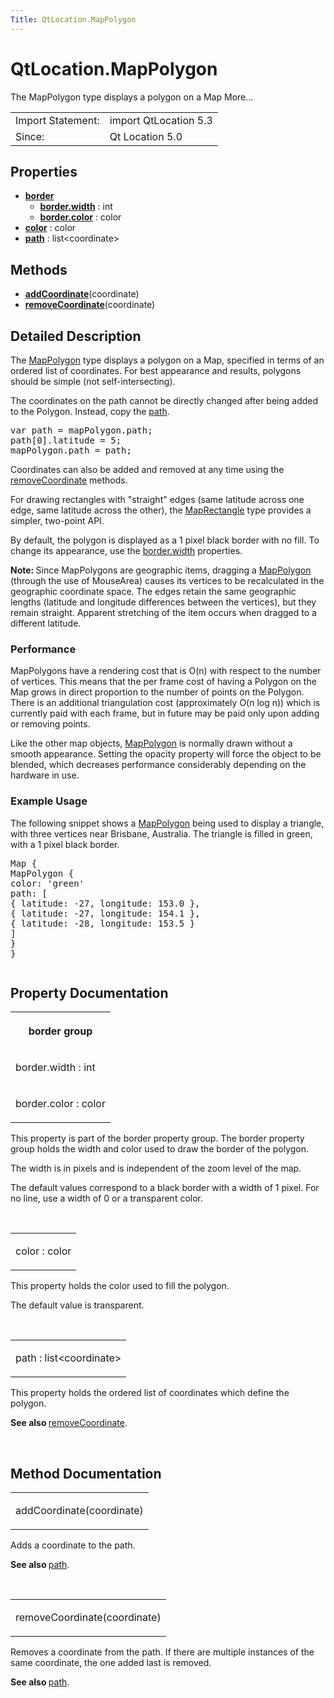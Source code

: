 ```yaml
---
Title: QtLocation.MapPolygon
---
```


# QtLocation.MapPolygon

<span class="subtitle"></span>
<!-- $$$MapPolygon-brief -->
<p>The MapPolygon type displays a polygon on a Map More...</p>
<!-- @@@MapPolygon -->
<table class="alignedsummary">
<tr><td class="memItemLeft rightAlign topAlign"> Import Statement:</td><td class="memItemRight bottomAlign"> import QtLocation 5.3</td></tr><tr><td class="memItemLeft rightAlign topAlign"> Since:</td><td class="memItemRight bottomAlign">  Qt Location 5.0</td></tr></table><ul>
</ul>
<h2 id="properties">Properties</h2>
<ul>
<li class="fn"><b><b><a href="#border-prop">border</a></b></b><ul>
<li class="fn"><b><b><a href="#border.width-prop">border.width</a></b></b> : int</li>
<li class="fn"><b><b><a href="#border.color-prop">border.color</a></b></b> : color</li>
</ul>
</li>
<li class="fn"><b><b><a href="#color-prop">color</a></b></b> : color</li>
<li class="fn"><b><b><a href="#path-prop">path</a></b></b> : list&lt;coordinate&gt;</li>
</ul>
<h2 id="methods">Methods</h2>
<ul>
<li class="fn"><b><b><a href="#addCoordinate-method">addCoordinate</a></b></b>(coordinate)</li>
<li class="fn"><b><b><a href="#removeCoordinate-method">removeCoordinate</a></b></b>(coordinate)</li>
</ul>
<!-- $$$MapPolygon-description -->
<h2 id="details">Detailed Description</h2>
</p>
<p>The <a href="#">MapPolygon</a> type displays a polygon on a Map, specified in terms of an ordered list of coordinates. For best appearance and results, polygons should be simple (not self-intersecting).</p>
<p>The coordinates on the path cannot be directly changed after being added to the Polygon. Instead, copy the <a href="#path-prop">path</a>.</p>
<pre class="cpp">var path <span class="operator">=</span> mapPolygon<span class="operator">.</span>path;
path<span class="operator">[</span><span class="number">0</span><span class="operator">]</span><span class="operator">.</span>latitude <span class="operator">=</span> <span class="number">5</span>;
mapPolygon<span class="operator">.</span>path <span class="operator">=</span> path;</pre>
<p>Coordinates can also be added and removed at any time using the <a href="#removeCoordinate-method">removeCoordinate</a> methods.</p>
<p>For drawing rectangles with &quot;straight&quot; edges (same latitude across one edge, same latitude across the other), the <a href="QtLocation.MapRectangle.md">MapRectangle</a> type provides a simpler, two-point API.</p>
<p>By default, the polygon is displayed as a 1 pixel black border with no fill. To change its appearance, use the <a href="#border.width-prop">border.width</a> properties.</p>
<p><b>Note: </b>Since MapPolygons are geographic items, dragging a <a href="#">MapPolygon</a> (through the use of MouseArea) causes its vertices to be recalculated in the geographic coordinate space. The edges retain the same geographic lengths (latitude and longitude differences between the vertices), but they remain straight. Apparent stretching of the item occurs when dragged to a different latitude.</p>
<h3 >Performance</h3>
<p>MapPolygons have a rendering cost that is O(n) with respect to the number of vertices. This means that the per frame cost of having a Polygon on the Map grows in direct proportion to the number of points on the Polygon. There is an additional triangulation cost (approximately O(n log n)) which is currently paid with each frame, but in future may be paid only upon adding or removing points.</p>
<p>Like the other map objects, <a href="#">MapPolygon</a> is normally drawn without a smooth appearance. Setting the opacity property will force the object to be blended, which decreases performance considerably depending on the hardware in use.</p>
<h3 >Example Usage</h3>
<p>The following snippet shows a <a href="#">MapPolygon</a> being used to display a triangle, with three vertices near Brisbane, Australia. The triangle is filled in green, with a 1 pixel black border.</p>
<pre class="cpp">Map {
MapPolygon {
color: <span class="char">'green'</span>
path: <span class="operator">[</span>
{ latitude: <span class="operator">-</span><span class="number">27</span><span class="operator">,</span> longitude: <span class="number">153.0</span> }<span class="operator">,</span>
{ latitude: <span class="operator">-</span><span class="number">27</span><span class="operator">,</span> longitude: <span class="number">154.1</span> }<span class="operator">,</span>
{ latitude: <span class="operator">-</span><span class="number">28</span><span class="operator">,</span> longitude: <span class="number">153.5</span> }
<span class="operator">]</span>
}
}</pre>
<p class="centerAlign"><img src="https://assets.ubuntu.com/v1/9abe8fc0-api-mappolygon.png" alt="" /></p><!-- @@@MapPolygon -->
<h2>Property Documentation</h2>
<!-- $$$border -->
<table class="qmlname"><tr valign="top" id="border-prop"><th class="centerAlign"><p><b>border group</b></p></th></tr><tr valign="top" id="border.width-prop"><td class="tblQmlPropNode"><p><span class="name">border.width</span> : <span class="type">int</span></p></td></tr><tr valign="top" id="border.color-prop"><td class="tblQmlPropNode"><p><span class="name">border.color</span> : <span class="type">color</span></p></td></tr></table><p>This property is part of the border property group. The border property group holds the width and color used to draw the border of the polygon.</p>
<p>The width is in pixels and is independent of the zoom level of the map.</p>
<p>The default values correspond to a black border with a width of 1 pixel. For no line, use a width of 0 or a transparent color.</p>
<!-- @@@border -->
<br/>
<!-- $$$color -->
<table class="qmlname"><tr valign="top" id="color-prop"><td class="tblQmlPropNode"><p><span class="name">color</span> : <span class="type">color</span></p></td></tr></table><p>This property holds the color used to fill the polygon.</p>
<p>The default value is transparent.</p>
<!-- @@@color -->
<br/>
<!-- $$$path -->
<table class="qmlname"><tr valign="top" id="path-prop"><td class="tblQmlPropNode"><p><span class="name">path</span> : <span class="type">list</span>&lt;<span class="type">coordinate</span>&gt;</p></td></tr></table><p>This property holds the ordered list of coordinates which define the polygon.</p>
<p><b>See also </b><a href="#removeCoordinate-method">removeCoordinate</a>.</p>
<!-- @@@path -->
<br/>
<h2>Method Documentation</h2>
<!-- $$$addCoordinate -->
<table class="qmlname"><tr valign="top" id="addCoordinate-method"><td class="tblQmlFuncNode"><p><span class="name">addCoordinate</span>(<span class="type">coordinate</span>)</p></td></tr></table><p>Adds a coordinate to the path.</p>
<p><b>See also </b><a href="#path-prop">path</a>.</p>
<!-- @@@addCoordinate -->
<br/>
<!-- $$$removeCoordinate -->
<table class="qmlname"><tr valign="top" id="removeCoordinate-method"><td class="tblQmlFuncNode"><p><span class="name">removeCoordinate</span>(<span class="type">coordinate</span>)</p></td></tr></table><p>Removes a coordinate from the path. If there are multiple instances of the same coordinate, the one added last is removed.</p>
<p><b>See also </b><a href="#path-prop">path</a>.</p>
<!-- @@@removeCoordinate -->
<br/>
